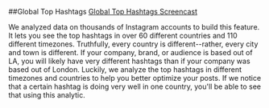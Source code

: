 ##Global Top Hashtags
[Global Top Hashtags Screencast](https://youtu.be/4yp_YWUqtPU?t=17m2s)

We analyzed data on thousands of Instagram accounts to build this feature. It lets you see the top hashtags in over 60 different countries and 110 different timezones. Truthfully, every country is different--rather, every city and town is different. If your company, brand, or audience is based out of LA, you will likely have very different hashtags than if your company was based out of London. Luckily, we analyze the top hashtags in different timezones and countries to help you better optimize your posts. If we notice that a certain hashtag is doing very well in one country, you'll be able to see that using this analytic. 